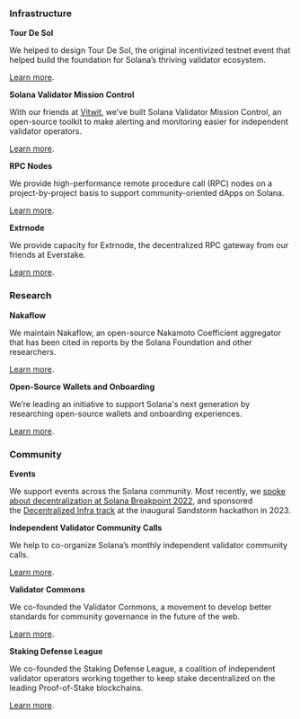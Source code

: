 ### Infrastructure

**Tour De Sol**

We helped to design Tour De Sol, the original incentivized testnet event that helped build the foundation for Solana’s thriving validator ecosystem.

[Learn more](https://medium.com/solana-labs/solana-announces-tour-de-sol-an-incentivized-testnet-event-b26372a58a51).

**Solana Validator Mission Control**

With our friends at [Vitwit](https://vitwit.com/), we’ve built Solana Validator Mission Control, an open-source toolkit to make alerting and monitoring easier for independent validator operators.

[Learn more](https://chainflow.io/introducing-solana-mission-control/).

**RPC Nodes**

We provide high-performance remote procedure call (RPC) nodes on a project-by-project basis to support community-oriented dApps on Solana.

[Learn more](https://Mailto:hello@chainflow.io).

**Extrnode**

We provide capacity for Extrnode, the decentralized RPC gateway from our friends at Everstake.

[Learn more](https://extrnode.com/).

### Research

**Nakaflow**

We maintain Nakaflow, an open-source Nakamoto Coefficient aggregator that has been cited in reports by the Solana Foundation and other researchers.

[Learn more](HTTPS://nakaflow.io).

**Open-Source Wallets and Onboarding**

We’re leading an initiative to support Solana's next generation by researching open-source wallets and onboarding experiences.

[Learn more](https://chainflow.io/open-source-wallet-and-onboarding-research-phase-1-summary/).

### Community

**Events**

We support events across the Solana community. Most recently, we [spoke about decentralization at Solana Breakpoint 2022](https://www.youtube.com/watch?v=CE_wltuj8II&list=PLilwLeBwGuK4KRFqtbBnSRRtlRXImxpIH&index=9), and sponsored the [Decentralized Infra track](https://twitter.com/ChainflowPOS/status/1621629142226665478?s=20) at the inaugural Sandstorm hackathon in 2023.

**Independent Validator Community Calls**

We help to co-organize Solana’s monthly independent validator community calls.

[Learn more](https://twitter.com/ChainflowPOS/status/1640715446411497472).

**Validator Commons**

We co-founded the Validator Commons, a movement to develop better standards for community governance in the future of the web.

[Learn more](https://validatorcommons.org/Validator-Commons-9df2a5ec17604a3490cafad2f9588472).

**Staking Defense League**

We co-founded the Staking Defense League, a coalition of independent validator operators working together to keep stake decentralized on the leading Proof-of-Stake blockchains.

[Learn more](https://stakingdefense.org/).
